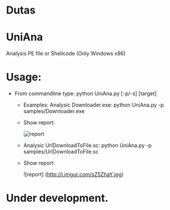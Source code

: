 # Dutas
# UniAna
Analysis PE file or Shellcode (Only Windows x86)
# Usage:
* From commandline type: python UniAna.py [-p/-s] [target]
  * Examples: Analysic Downloader.exe: python UniAna.py -p samples/Downloader.exe
  * Show report:

       ![report](http://i.imgur.com/sZ5ZhaYl.jpg)

  * Analysic UrlDownloadToFile.sc: python UniAna.py -p samples/UrlDownloadToFile.sc
  * Show report:

      ![report] (http://i.imgur.com/sZ5ZhaY.jpg)

# Under development.
